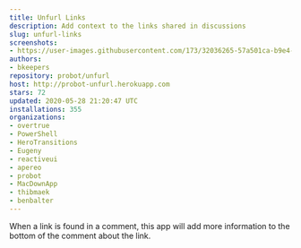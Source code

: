 ```yaml
---
title: Unfurl Links
description: Add context to the links shared in discussions
slug: unfurl-links
screenshots:
- https://user-images.githubusercontent.com/173/32036265-57a501ca-b9e4-11e7-9db3-52374fb7290c.png
authors:
- bkeepers
repository: probot/unfurl
host: http://probot-unfurl.herokuapp.com
stars: 72
updated: 2020-05-28 21:20:47 UTC
installations: 355
organizations:
- overtrue
- PowerShell
- HeroTransitions
- Eugeny
- reactiveui
- apereo
- probot
- MacDownApp
- thibmaek
- benbalter
---
```


When a link is found in a comment, this app will add more information to the bottom of the comment about the link.
